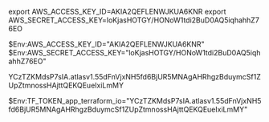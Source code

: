 export AWS_ACCESS_KEY_ID=AKIA2QEFLENWJKUA6KNR
export AWS_SECRET_ACCESS_KEY=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

$Env:AWS_ACCESS_KEY_ID="AKIA2QEFLENWJKUA6KNR"
$Env:AWS_SECRET_ACCESS_KEY="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"

YCzTZKMdsP7sIA.atlasv1.55dFnVjxNH5fd6BjUR5MNAgAHRhgzBduymcSf1ZUpZtmnossHAjttQEKQEueIxiLmMY

$Env:TF_TOKEN_app_terraform_io="YCzTZKMdsP7sIA.atlasv1.55dFnVjxNH5fd6BjUR5MNAgAHRhgzBduymcSf1ZUpZtmnossHAjttQEKQEueIxiLmMY"